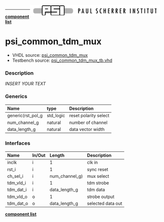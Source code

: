 <img align="right" src="../psi_logo.png">

***


[**component list**](../README.md)

# psi_common_tdm_mux
 - VHDL source: [psi_common_tdm_mux](../../hdl/psi_common_tdm_mux.vhd)
 - Testbench source: [psi_common_tdm_mux_tb.vhd](../../testbench/psi_common_tdm_mux_tb/psi_common_tdm_mux_tb.vhd)

### Description
*INSERT YOUR TEXT*

### Generics
| Name              | type      | Description           |
|:------------------|:----------|:----------------------|
| generic(rst_pol_g | std_logic | reset polarity select |
| num_channel_g     | natural   | number of channel     |
| data_length_g     | natural   | data vector width     |

### Interfaces
| Name      | In/Out   | Length         | Description       |
|:----------|:---------|:---------------|:------------------|
| inclk     | i        | 1              | clk in            |
| rst_i     | i        | 1              | sync reset        |
| ch_sel_i  | i        | num_channel_g) | mux select        |
| tdm_vld_i | i        | 1              | tdm strobe        |
| tdm_dat_i | i        | data_length_g  | tdm data          |
| tdm_vld_o | o        | 1              | strobe output     |
| tdm_dat_o | o        | data_length_g  | selected data out |


[**component list**](../README.md)

